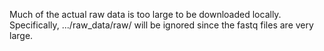 Much of the actual raw data is too large to be downloaded locally. Specifically, .../raw_data/raw/ will be ignored since the fastq files are very large.
